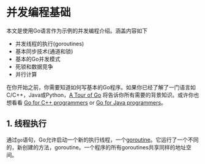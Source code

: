 # 并发编程基础

本文是使用Go语言作为示例的并发编程介绍。涵盖内容如下

- 并发线程的执行(goroutines)
- 基本同步技术(通道和锁)
- 基本的Go并发模式
- 死锁和数据竞争
- 并行计算

在你开始之前，你需要知道如何写基本的Go程序。如果你已经了解了一门语言如C/C++，Java或Python，[A Tour of Go](http://tour.golang.org/) 将告诉你所有需要的背景知识。或许你也想看看 [Go for C++ programmers](http://code.google.com/p/go-wiki/wiki/GoForCPPProgrammers) or [Go for Java programmers](http://www.nada.kth.se/%7Esnilsson/go_for_java_programmers/)。

## 1. 线程执行

通过`go`语句，Go允许启动一个新的执行线程，一个[goroutine](http://golang.org/ref/spec#Go_statements)。它运行了一个不同的，新创建的方法，goroutine。一个程序的所有goroutines共享同样的地址空间。

